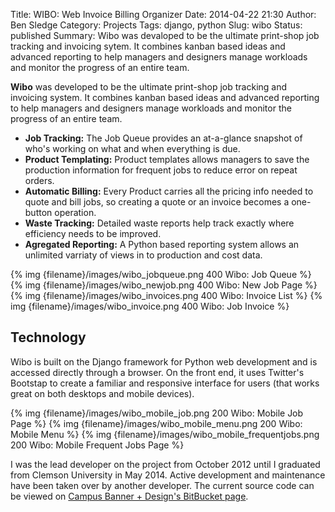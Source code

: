 Title: WIBO: Web Invoice Billing Organizer
Date: 2014-04-22 21:30
Author: Ben Sledge
Category: Projects
Tags: django, python
Slug: wibo
Status: published
Summary: Wibo was devaloped to be the ultimate print-shop job tracking and invoicing sytem. It combines kanban based ideas and advanced reporting to help managers and designers manage workloads and monitor the progress of an entire team.

**Wibo** was developed to be the ultimate print-shop job tracking and
invoicing system. It combines kanban based ideas and advanced reporting
to help managers and designers manage workloads and monitor the progress
of an entire team.

-   **Job Tracking:** The Job Queue provides an at-a-glance snapshot of
    who's working on what and when everything is due.
-   **Product Templating:** Product templates allows managers to save
    the production information for frequent jobs to reduce error on
    repeat orders.
-   **Automatic Billing:** Every Product carries all the pricing info
    needed to quote and bill jobs, so creating a quote or an invoice
    becomes a one-button operation.
-   **Waste Tracking:** Detailed waste reports help track exactly where
    efficiency needs to be improved.
-   **Agregated Reporting:** A Python based reporting system allows an
    unlimited varriaty of views in to production and cost data.

{% img {filename}/images/wibo_jobqueue.png 400 Wibo: Job Queue %}
{% img {filename}/images/wibo_newjob.png 400 Wibo: New Job Page %}<br />
{% img {filename}/images/wibo_invoices.png 400 Wibo: Invoice List %}
{% img {filename}/images/wibo_invoice.png 400 Wibo: Job Invoice %}


Technology
----------

Wibo is built on the Django framework for Python web development and is
accessed directly through a browser. On the front end, it uses Twitter's
Bootstap to create a familiar and responsive interface for users (that
works great on both desktops and mobile devices).

{% img {filename}/images/wibo_mobile_job.png 200 Wibo: Mobile Job Page %}
{% img {filename}/images/wibo_mobile_menu.png 200 Wibo: Mobile Menu %}
{% img {filename}/images/wibo_mobile_frequentjobs.png 200 Wibo: Mobile Frequent Jobs Page %}

I was the lead developer on the project from October 2012 until I
graduated from Clemson University in May 2014. Active development and
maintenance have been taken over by another developer. The current
source code can be viewed on [Campus Banner + Design's BitBucket
page](https://bitbucket.org/cbplusd/wibo/).
